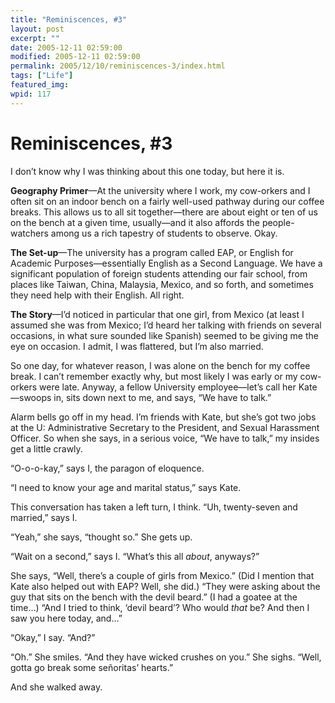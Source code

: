 ```yaml
---
title: "Reminiscences, #3"
layout: post
excerpt: ""
date: 2005-12-11 02:59:00
modified: 2005-12-11 02:59:00
permalink: 2005/12/10/reminiscences-3/index.html
tags: ["Life"]
featured_img: 
wpid: 117
---
```


# Reminiscences, #3

I don’t know why I was thinking about this one today, but here it is.

**Geography Primer**—At the university where I work, my cow-orkers and I often sit on an indoor bench on a fairly well-used pathway during our coffee breaks. This allows us to all sit together—there are about eight or ten of us on the bench at a given time, usually—and it also affords the people-watchers among us a rich tapestry of students to observe. Okay.

**The Set-up**—The university has a program called EAP, or English for Academic Purposes—essentially English as a Second Language. We have a significant population of foreign students attending our fair school, from places like Taiwan, China, Malaysia, Mexico, and so forth, and sometimes they need help with their English. All right.

**The Story**—I’d noticed in particular that one girl, from Mexico (at least I assumed she was from Mexico; I’d heard her talking with friends on several occasions, in what sure sounded like Spanish) seemed to be giving me the eye on occasion. I admit, I was flattered, but I’m also married.

So one day, for whatever reason, I was alone on the bench for my coffee break. I can’t remember exactly why, but most likely I was early or my cow-orkers were late. Anyway, a fellow University employee—let’s call her Kate—swoops in, sits down next to me, and says, “We have to talk.”

Alarm bells go off in my head. I’m friends with Kate, but she’s got two jobs at the U: Administrative Secretary to the President, and Sexual Harassment Officer. So when she says, in a serious voice, “We have to talk,” my insides get a little crawly.

“O-o-o-kay,” says I, the paragon of eloquence.

“I need to know your age and marital status,” says Kate.

This conversation has taken a left turn, I think. “Uh, twenty-seven and married,” says I.

“Yeah,” she says, “thought so.” She gets up.

“Wait on a second,” says I. “What’s this all *about*, anyways?”

She says, “Well, there’s a couple of girls from Mexico.” (Did I mention that Kate also helped out with EAP? Well, she did.) “They were asking about the guy that sits on the bench with the devil beard.” (I had a goatee at the time…) “And I tried to think, ‘devil beard’? Who would *that* be? And then I saw you here today, and…”

“Okay,” I say. “And?”

“Oh.” She smiles. “And they have wicked crushes on you.” She sighs. “Well, gotta go break some señoritas’ hearts.”

And she walked away.